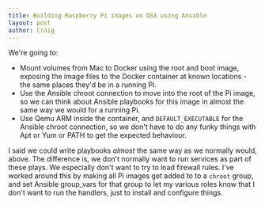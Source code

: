 ```yaml
---
title: Building Raspberry Pi images on OSX using Ansible
layout: post
author: Craig
---
```


We're going to:

* Mount volumes from Mac to Docker using the root and boot image, exposing
  the image files to the Docker container at known locations - the same
  places they'd be in a running Pi.
* Use the Ansible chroot connection to move into the root of the Pi image,
  so we can think about Ansible playbooks for this image in almost the same
  way we would for a running Pi.
* Use Qemu ARM inside the container, and `DEFAULT_EXECUTABLE` for the
  Ansible chroot connection, so we don't have to do any funky things with
  Apt or Yum or PATH to get the expected behaviour.

I said we could write playbooks _almost_ the same way as we normally would,
above. The difference is, we don't normally want to run services as part of
these plays. We especially don't want to try to load firewall rules. I've
worked around this by making all Pi images get added to to a `chroot` group,
and set Ansible group_vars for that group to let my various roles know that
I don't want to run the handlers, just to install and configure things.
